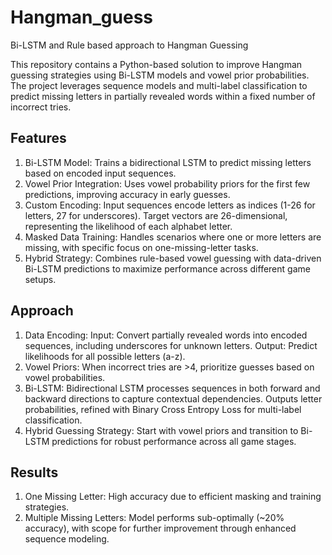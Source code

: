 # Hangman_guess
Bi-LSTM and Rule based approach to Hangman Guessing

This repository contains a Python-based solution to improve Hangman guessing strategies using Bi-LSTM models and vowel prior probabilities. The project leverages sequence models and multi-label classification to predict missing letters in partially revealed words within a fixed number of incorrect tries.

## Features
1. Bi-LSTM Model: Trains a bidirectional LSTM to predict missing letters based on encoded input sequences.
2. Vowel Prior Integration: Uses vowel probability priors for the first few predictions, improving accuracy in early guesses.
3. Custom Encoding: Input sequences encode letters as indices (1-26 for letters, 27 for underscores). Target vectors are 26-dimensional, representing the likelihood of each alphabet letter.
4. Masked Data Training: Handles scenarios where one or more letters are missing, with specific focus on one-missing-letter tasks.
5. Hybrid Strategy: Combines rule-based vowel guessing with data-driven Bi-LSTM predictions to maximize performance across different game setups.

## Approach
1. Data Encoding:
Input: Convert partially revealed words into encoded sequences, including underscores for unknown letters.
Output: Predict likelihoods for all possible letters (a-z).
2. Vowel Priors:
When incorrect tries are >4, prioritize guesses based on vowel probabilities.
3. Bi-LSTM:
Bidirectional LSTM processes sequences in both forward and backward directions to capture contextual dependencies.
Outputs letter probabilities, refined with Binary Cross Entropy Loss for multi-label classification.
4. Hybrid Guessing Strategy:
Start with vowel priors and transition to Bi-LSTM predictions for robust performance across all game stages.

## Results
1. One Missing Letter: High accuracy due to efficient masking and training strategies.
2. Multiple Missing Letters: Model performs sub-optimally (~20% accuracy), with scope for further improvement through enhanced sequence modeling.


